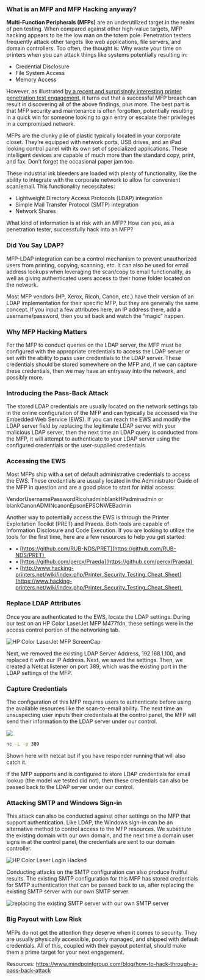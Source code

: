 ### What is an MFP and MFP Hacking anyway?

**Multi-Function Peripherals (MFPs)** are an underutilized target in the realm of pen testing. When compared against other high-value targets, MFP hacking appears to be the low man on the totem pole. Penetration testers frequently attack other targets like web applications, file servers, and domain controllers. Too often, the thought is: Why waste your time on printers when you can attack things like systems potentially resulting in:

- Credential Disclosure
- File System Access
- Memory Access

However, as illustrated [by a recent and surprisingly interesting printer penetration test engagement](https://medium.com/@nickvangilder/exploiting-multifunction-printers-during-a-penetration-test-engagement-28d3840d8856), it turns out that a successful MFP breach can result in discovering all of the above findings, plus more. The best part is that MFP security and maintenance is often forgotten, potentially resulting in a quick win for someone looking to gain entry or escalate their privileges in a compromised network.

MFPs are the clunky pile of plastic typically located in your corporate closet. They’re equipped with network ports, USB drives, and an iPad looking control panel with its own set of specialized applications. These intelligent devices are capable of much more than the standard copy, print, and fax. Don’t forget the occasional paper jam too.

These industrial ink bleeders are loaded with plenty of functionality, like the ability to integrate with the corporate network to allow for convenient scan/email. This functionality necessitates:

- Lightweight Directory Access Protocols (LDAP) integration
- Simple Mail Transfer Protocol (SMTP) integration
- Network Shares

What kind of information is at risk with an MFP? How can you, as a penetration tester, successfully hack into an MFP? 

### **Did You Say LDAP?**

MFP-LDAP integration can be a control mechanism to prevent unauthorized users from printing, copying, scanning, etc. It can also be used for email address lookups when leveraging the scan/copy to email functionality, as well as giving authenticated users access to their home folder located on the network. 

Most MFP vendors (HP, Xerox, Ricoh, Canon, etc.) have their version of an LDAP implementation for their specific MFP, but they are generally the same concept. If you input a few attributes here, an IP address there, add a username/password, then you sit back and watch the “magic” happen.

### **Why MFP Hacking Matters**

For the MFP to conduct queries on the LDAP server, the MFP must be configured with the appropriate credentials to access the LDAP server or set with the ability to pass user credentials to the LDAP server. These credentials should be stored somewhere on the MFP and, if we can capture these credentials, then we may have an entryway into the network, and possibly more. 

### **Introducing the Pass-Back Attack**

The stored LDAP credentials are usually located on the network settings tab in the online configuration of the MFP and can typically be accessed via the Embedded Web Service (EWS). If you can reach the EWS and modify the LDAP server field by replacing the legitimate LDAP server with your malicious LDAP server, then the next time an LDAP query is conducted from the MFP, it will attempt to authenticate to your LDAP server using the configured credentials or the user-supplied credentials. 

### **Accessing the EWS**

Most MFPs ship with a set of default administrative credentials to access the EWS. These credentials are usually located in the Administrator Guide of the MFP in question and are a good place to start for initial access:

VendorUsernamePasswordRicohadminblankHPadminadmin or blankCanonADMINcanonEpsonEPSONWEBadmin

Another way to potentially access the EWS is through the Printer Exploitation Toolkit (PRET) and Praeda. Both tools are capable of Information Disclosure and Code Execution. If you are looking to utilize the tools for the first time, here are a few resources to help you get started:

- • [https://github.com/RUB-NDS/PRET](https://github.com/RUB-NDS/PRET) 
- • [https://github.com/percx/Praeda](https://github.com/percx/Praeda) 
- • [http://www.hacking-printers.net/wiki/index.php/Printer_Security_Testing_Cheat_Sheet](https://www.hacking-printers.net/wiki/index.php/Printer_Security_Testing_Cheat_Sheet) 

### **Replace LDAP Attributes**

Once you are authenticated to the EWS, locate the LDAP settings. During our test on an HP Color LaserJet MFP M477fdn, these settings were in the access control portion of the networking tab.

![HP Color LaserJet MFP ScreenCap](https://cdn.prod.website-files.com/601959b8cde20c101809c86a/66e850669c9a07d95e80099f_63702b148fa46855262734d6_HP-Color-LaserJet-MFP-Screencap.webp)

Next, we removed the existing LDAP Server Address, 192.168.1.100, and replaced it with our IP Address. Next, we saved the settings. Then, we created a Netcat listener on port 389, which was the existing port in the LDAP settings of the MFP. 

### **Capture Credentials**

The configuration of this MFP requires users to authenticate before using the available resources like the scan-to-email ability. The next time an unsuspecting user inputs their credentials at the control panel, the MFP will send their information to the LDAP server under our control. 

![](https://cdn.prod.website-files.com/601959b8cde20c101809c86a/66e850669c9a07d95e8009a5_63702b8ba81428188b9600ad_Command-line-LDAP-server-under-our-control.webp)

```sh
nc -L -p 389
```

Shown here with netcat but if you have responder running that will also catch it.

If the MFP supports and is configured to store LDAP credentials for email lookup (the model we tested did not), then these credentials can also be passed back to the LDAP server under our control.

### **Attacking SMTP and Windows Sign-in**

This attack can also be conducted against other settings on the MFP that support authentication. Like LDAP, the Windows sign-in can be an alternative method to control access to the MFP resources. We substitute the existing domain with our own domain, and the next time a domain user signs in at the control panel, the credentials are sent to our domain controller.

![HP Color Laser Login Hacked](https://cdn.prod.website-files.com/601959b8cde20c101809c86a/66e850669c9a07d95e8009a2_63702be62c89f77c67a24c44_HP-Color-LaserJet-MFP-M477fdn-signin.webp)

Conducting attacks on the SMTP configuration can also produce fruitful results. The existing SMTP configuration for this MFP has stored credentials for SMTP authentication that can be passed back to us, after replacing the existing SMTP server with our own SMTP server.

![replacing the existing SMTP server with our own SMTP server](https://cdn.prod.website-files.com/601959b8cde20c101809c86a/66e850669c9a07d95e8009ab_63702c4c0ce0bd335333b3d5_replacing-existing-SMTP-server-with-our-own-SMTP-server.webp)

### **Big Payout with Low Risk**

MFPs do not get the attention they deserve when it comes to security. They are usually physically accessible, poorly managed, and shipped with default credentials. All of this, coupled with their payout potential, should make them a prime target for your next engagement.

Resources: https://www.mindpointgroup.com/blog/how-to-hack-through-a-pass-back-attack